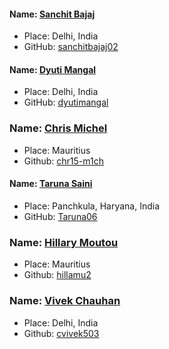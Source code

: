#### Name: [Sanchit Bajaj](https://github.com/Sanchitbajaj02)
- Place: Delhi, India
- GitHub: [sanchitbajaj02](https://github.com/Sanchitbajaj02)

#### Name: [Dyuti Mangal](https://github.com/dyutimangal)
- Place: Delhi, India
- GitHub: [dyutimangal](https://github.com/dyutimangal)

### Name: [Chris Michel](https://github.com/chr15-m1ch)
- Place: Mauritius
- Github: [chr15-m1ch](https://github.com/chr15-m1ch)

#### Name: [Taruna Saini](https://github.com/Taruna06)
- Place: Panchkula, Haryana, India
- GitHub: [Taruna06](https://github.com/Taruna06)

### Name: [Hillary Moutou](https://github.com/hillamu2)
- Place: Mauritius
- Github: [hillamu2](https://github.com/hillamu2)

### Name: [Vivek Chauhan](https://github.com/cvivek503)
- Place: Delhi, India
- Github: [cvivek503](https://github.com/cvivek503)
